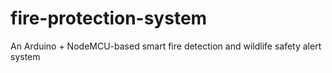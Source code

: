 # fire-protection-system
An Arduino + NodeMCU-based smart fire detection and wildlife safety alert system
